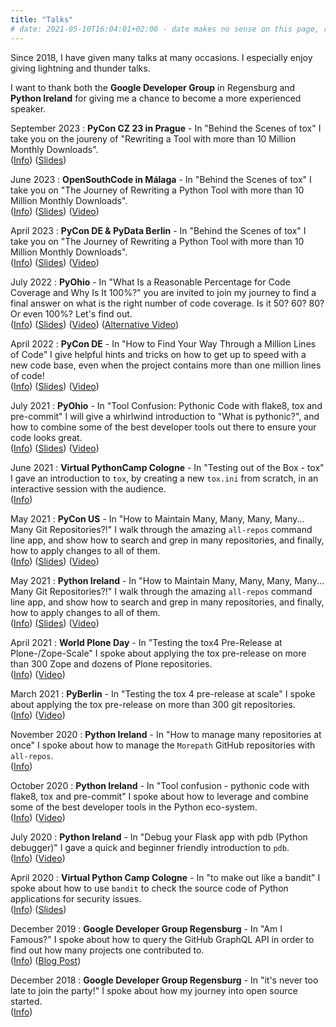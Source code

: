 ```yaml
---
title: "Talks"
# date: 2021-05-10T16:04:01+02:00 - date makes no sense on this page, right?
---
```


Since 2018, I have given many talks at many occasions.
I especially enjoy giving lightning and thunder talks.

I want to thank both the **Google Developer Group** in Regensburg and
**Python Ireland** for giving me a chance to become a more experienced speaker.

September 2023
: **PyCon CZ 23 in Prague** - In "Behind the Scenes of tox" I take you on the
  joureny of "Rewriting a Tool with more than 10 Million Monthly Downloads".  
  ([Info](https://cz.pycon.org/2023/program/talks/109/))
  ([Slides](/data/behind.the.scenes.of.tox.prague.pdf))

June 2023
: **OpenSouthCode in Málaga** - In "Behind the Scenes of tox" I take you on
  "The Journey of Rewriting a Python Tool with more than 10 Million Monthly
  Downloads".  
  ([Info](https://www.opensouthcode.org/conferences/opensouthcode2023/program/proposals/528))
  ([Slides](/data/behind.the.scenes.of.tox.malaga.pdf))
  ([Video](https://www.youtube.com/watch?v=1PBtT7T8c9M))

April 2023
: **PyCon DE & PyData Berlin** - In "Behind the Scenes of tox" I take you on
  "The Journey of Rewriting a Python Tool with more than 10 Million Monthly
  Downloads".  
  ([Info](https://2023.pycon.de/program/XEVGVJ/))
  ([Slides](/data/behind.the.scenes.of.tox.pdf))
  ([Video](https://www.youtube.com/watch?v=9JAuyg5hPo0))

July 2022
: **PyOhio** - In "What Is a Reasonable Percentage for Code Coverage and Why Is
  It 100%?" you are invited to join my journey to find a final answer on what is
  the right number of code coverage. Is it 50? 60? 80? Or even 100%? Let's find
  out.  
  ([Info](https://www.pyohio.org/2022/program/talks/what-is-a-reasonable-percentage-for-code-coverage-and-why-is-it-100))
  ([Slides](/data/percentage.of.code.coverage.pdf))
  ([Video](https://www.youtube.com/watch?v=C1hO0naoU8I))
  ([Alternative Video](https://www.youtube.com/watch?v=9AsOOd3fg2s))

April 2022
: **PyCon DE** - In "How to Find Your Way Through a Million Lines of Code" I
  give helpful hints and tricks on how to get up to speed with a new code base,
  even when the project contains more than one million lines of code!  
  ([Info](https://2022.pycon.de/program/WHVGAX/))
  ([Slides](/data/million.lines.of.code.pdf))
  ([Video](https://www.youtube.com/watch?v=5nRW3KNgpls))

July 2021
: **PyOhio** - In "Tool Confusion: Pythonic Code with flake8, tox and pre-commit"
  I will give a whirlwind introduction to "What is pythonic?", and how to combine some of
  the best developer tools out there to ensure your code looks great.  
  ([Info](https://www.pyohio.org/2021/program/talks/tool-confusion-pythonic-code-with-flake8-tox-and-pre-commit))
  ([Slides](/data/tool.confusion.slides.pdf))
  ([Video](https://www.youtube.com/watch?v=OnM3KuE7MQM))

June 2021
: **Virtual PythonCamp Cologne** - In "Testing out of the Box - tox"
  I gave an introduction to `tox`, by creating a new `tox.ini` from scratch,
  in an interactive session with the audience.  
  ([Info](https://barcamps.eu/pycampcologne2021/))

May 2021
: **PyCon US** - In "How to Maintain Many, Many, Many, Many... Many Git Repositories?!"
  I walk through the amazing `all-repos` command line app, and show how to search and grep
  in many repositories, and finally, how to apply changes to all of them.  
  ([Info](https://us.pycon.org/2021/events/lightning-talks/))
  ([Slides](/data/many.many.repos.slides.pdf))
  ([Video](https://youtu.be/5zEn3Jta2Dg?t=2040))

May 2021
: **Python Ireland** - In "How to Maintain Many, Many, Many, Many... Many Git Repositories?!"
  I walk through the amazing `all-repos` command line app, and show how to search and grep
  in many repositories, and finally, how to apply changes to all of them.  
  ([Info](https://www.meetup.com/pythonireland/events/kqwjvrycchbqb/))
  ([Slides](/data/many.many.repos.slides.pdf))
  ([Video](https://www.youtube.com/watch?v=9ZkjNJpUSlY))

April 2021
: **World Plone Day** - In "Testing the tox4 Pre-Release at Plone-/Zope-Scale" I spoke about
  applying the tox pre-release on more than 300 Zope and dozens of Plone repositories.  
  ([Info](https://plone.org/events/wpd))
  ([Video](https://www.youtube.com/watch?v=P6h0hAdZaco))

March 2021
: **PyBerlin** - In "Testing the tox 4 pre-release at scale" I spoke about applying the tox
  pre-release on more than 300 git repositories.  
  ([Info](https://www.meetup.com/en-AU/PyBerlin/events/276414850/))
  ([Video](https://www.youtube.com/watch?v=d3rDDDjKu1M&t=2051s))

November 2020
: **Python Ireland** - In "How to manage many repositories at once" I spoke about how to
  manage the `Morepath` GitHub repositories with `all-repos`.  
  ([Info](https://www.meetup.com/en-AU/pythonireland/events/kqwjvrybcpbpb/))

October 2020
: **Python Ireland** - In "Tool confusion - pythonic code with flake8, tox and pre-commit"
  I spoke about how to leverage and combine some of the best developer tools in the Python eco-system.  
  ([Info](https://www.meetup.com/en-AU/pythonireland/events/kqwjvrybcnbsb/))
  ([Video](https://www.youtube.com/watch?v=8iqhNbDHC-c))

July 2020
: **Python Ireland** - In "Debug your Flask app with pdb (Python debugger)" I gave a quick
  and beginner friendly introduction to `pdb`.  
  ([Info](https://www.meetup.com/en-AU/pythonireland/events/271602841/))
  ([Video](https://www.youtube.com/watch?v=Fxkco-gS4S8))

April 2020
: **Virtual Python Camp Cologne** - In "to make out like a bandit" I spoke about
  how to use `bandit` to check the source code of Python applications for security issues.  
  ([Info](https://barcamps.eu/pycampcologne2020/))
  ([Slides](/data/bandit.slides.pdf))

December 2019
: **Google Developer Group Regensburg** - In "Am I Famous?" I spoke about how to query the GitHub 
  GraphQL API in order to
  find out how many projects one contributed to.  
  ([Info](https://www.meetup.com/de-DE/Mobile-Stammtisch-GDG-Regensburg/events/257156080/))
  ([Blog Post](https://jugmac00.github.io/blog/am-i-famous/))

December 2018
: **Google Developer Group Regensburg** - In "it's never too late to join the party!"
  I spoke about how my journey into open source started.  
  ([Info](https://www.meetup.com/de-DE/Mobile-Stammtisch-GDG-Regensburg/events/257156080/))
